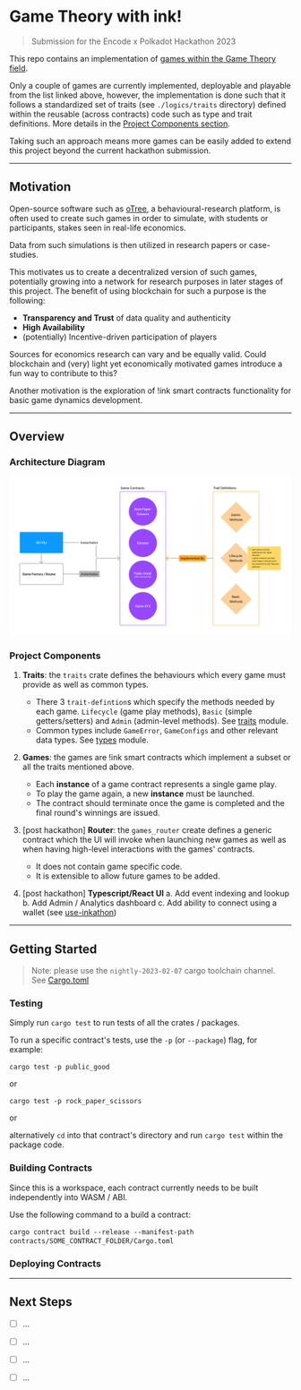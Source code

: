 # Game Theory with ink!

> Submission for the Encode x Polkadot Hackathon 2023

This repo contains an implementation of [games within the Game Theory field](https://en.wikipedia.org/wiki/List_of_games_in_game_theory).

Only a couple of games are currently implemented, deployable and playable from the list linked above, however, the implementation
is done such that it follows a standardized set of traits (see `./logics/traits` directory) defined within the reusable (across contracts) code
such as type and trait definitions. More details in the [Project Components section](#project-components).

Taking such an approach means more games can be easily added to extend this project beyond the current hackathon submission.

---

## Motivation

Open-source software such as [oTree](https://www.otree.org/), a behavioural-research platform, is often used to create such games
in order to simulate, with students or participants, stakes seen in real-life economics. 

Data from such simulations is then utilized in research papers or case-studies.

This motivates us to create a decentralized version of such games, potentially growing into a network for research purposes
in later stages of this project. The benefit of using blockchain for such a purpose is the following:

* **Transparency and Trust** of data quality and authenticity
* **High Availability**
* (potentially) Incentive-driven participation of players

Sources for economics research can vary and be equally valid. Could blockchain and (very) light yet economically motivated games
introduce a fun way to contribute to this?

Another motivation is the exploration of !ink smart contracts functionality for basic game dynamics development.

---

## Overview

### Architecture Diagram

![](./images/architecture.png)

### Project Components

1. **Traits**: the `traits` crate defines the behaviours which every game must provide as well as common types.
    * There 3 `trait-defintion`s which specify the methods needed by each game. `Lifecycle` (game play methods),
      `Basic` (simple getters/setters) and `Admin` (admin-level methods). See [traits](./logics/traits) module.
    * Common types include `GameError`, `GameConfigs` and other relevant data types. See [types](./logics/traits/types.rs) module.

2. **Games**: the games are !ink smart contracts which implement a subset or all the traits mentioned above.
    * Each __instance__ of a game contract represents a single game play.
    * To play the game again, a new __instance__ must be launched.
    * The contract should terminate once the game is completed and the final round's winnings are issued.

3. [post hackathon] **Router**: the `games_router` create defines a generic contract which the UI will invoke when launching 
new games as well as when having high-level interactions with the games' contracts.
   * It does not contain game specific code.
   * It is extensible to allow future games to be added.

4. [post hackathon] **Typescript/React UI**
   a. Add event indexing and lookup
   b. Add Admin / Analytics dashboard
   c. Add ability to connect using a wallet (see [use-inkathon](https://github.com/scio-labs/use-inkathon))

---

## Getting Started

> Note: please use the `nightly-2023-02-07` cargo toolchain channel. See [Cargo.toml](./Cargo.toml)

### Testing

Simply run `cargo test` to run tests of all the crates / packages.

To run a specific contract's tests, use the `-p` (or `--package`) flag, for example:

```shell
cargo test -p public_good
```

or 

```shell
cargo test -p rock_paper_scissors
```

or 

alternatively `cd` into that contract's directory and run `cargo test` within the package code.

### Building Contracts

Since this is a workspace, each contract currently needs to be built independently into WASM / ABI.

Use the following command to a build a contract:

```shell
cargo contract build --release --manifest-path contracts/SOME_CONTRACT_FOLDER/Cargo.toml
```

### Deploying Contracts

[//]: # (TODO: write)


---

## Next Steps

- [ ] ...
- [ ] ...
- [ ] ...
- [ ] ...

